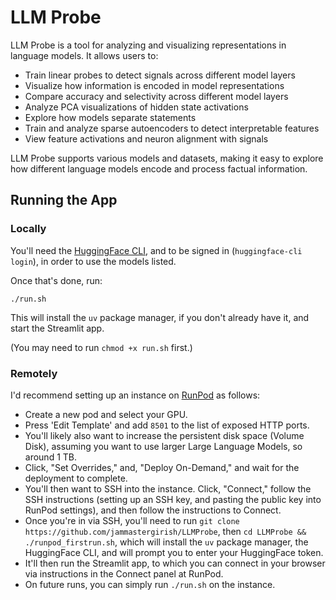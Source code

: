 # LLM Probe

LLM Probe is a tool for analyzing and visualizing representations in language models. It allows users to:

- Train linear probes to detect signals across different model layers
- Visualize how information is encoded in model representations
- Compare accuracy and selectivity across different model layers
- Analyze PCA visualizations of hidden state activations
- Explore how models separate statements
- Train and analyze sparse autoencoders to detect interpretable features
- View feature activations and neuron alignment with signals

LLM Probe supports various models and datasets, making it easy to explore how different language models encode and process factual information.

## Running the App

### Locally

You'll need the [HuggingFace CLI](https://huggingface.co/docs/huggingface_hub/en/guides/cli), and to be signed in (`huggingface-cli login`), in order to use the models listed.

Once that's done, run:

`./run.sh`

This will install the `uv` package manager, if you don't already have it, and start the Streamlit app.

(You may need to run `chmod +x run.sh` first.)

### Remotely

I'd recommend setting up an instance on [RunPod](https://runpod.io?ref=avnw83xb) as follows:

- Create a new pod and select your GPU.
- Press 'Edit Template' and add `8501` to the list of exposed HTTP ports.
- You'll likely also want to increase the persistent disk space (Volume Disk), assuming you want to use larger Large Language Models, so around 1 TB.
- Click, "Set Overrides," and, "Deploy On-Demand," and wait for the deployment to complete.
- You'll then want to SSH into the instance. Click, "Connect," follow the SSH instructions (setting up an SSH key, and pasting the public key into RunPod settings), and then follow the instructions to Connect.
- Once you're in via SSH, you'll need to run `git clone https://github.com/jammastergirish/LLMProbe`, then `cd LLMProbe && ./runpod_firstrun.sh`, which will install the `uv` package manager, the HuggingFace CLI, and will prompt you to enter your HuggingFace token.
- It'll then run the Streamlit app, to which you can connect in your browser via instructions in the Connect panel at RunPod.
- On future runs, you can simply run `./run.sh` on the instance.